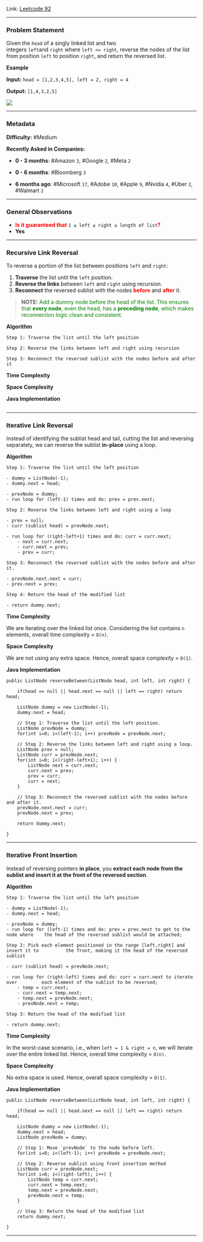 
Link: [Leetcode 92](https://leetcode.com/problems/reverse-linked-list-ii/)

---
### Problem Statement

Given the `head` of a singly linked list and two integers `left`and `right` where `left <= right`, reverse the nodes of the list from position `left` to position `right`, and return the reversed list.

**Example**

**Input:** `head = [1,2,3,4,5], left = 2, right = 4`

**Output:** `[1,4,3,2,5]`

![](https://assets.leetcode.com/uploads/2021/02/19/rev2ex2.jpg)

---
### Metadata

**Difficulty:** #Medium 

**Recently Asked in Companies:**

- **0 - 3 months**: #Amazon `3`, #Google `2`, #Meta `2`

- **0 - 6 months**: #Bloomberg `3`

- **6 months ago**: #Microsoft `17`, #Adobe `10`, #Apple `9`, #Nvidia `4`, #Uber `2`, #Walmart `2`

---
### General Observations

- <span style="color:red;font-weight:bold;">Is it guaranteed that</span> `1 ≤ left ≤ right ≤ length of list`<span style="color:red;font-weight:bold;">?</span>
- **Yes**

---
### Recursive Link Reversal

To reverse a portion of the list between positions `left` and `right`:

1. **Traverse** the list until the `left` position.
2. **Reverse the links** between `left` and `right` using recursion.
3. **Reconnect** the reversed sublist with the nodes <span style="color:red;font-weight:bold">before</span> and <span style="color:red;font-weight:bold">after</span> it.

> **NOTE:** <span style="color:green;">Add a dummy node before the head of the list. This ensures that <strong>every node</strong>, even the head, has a <strong>preceding node</strong>, which makes reconnection logic clean and consistent.</span>

**Algorithm**

```
Step 1: Traverse the list until the left position
```

```
Step 2: Reverse the links between left and right using recursion
```

```
Step 3: Reconnect the reversed sublist with the nodes before and after it
```

**Time Complexity**

**Space Complexity**

**Java Implementation**

```
```

---
### Iterative Link Reversal

Instead of identifying the sublist head and tail, cutting the list and reversing separately, we can reverse the sublist **in-place** using a loop.

**Algorithm**

```
Step 1: Traverse the list until the left position

- dummy = ListNode(-1);
- dummy.next = head;

- prevNode = dummy;
- run loop for (left-1) times and do: prev = prev.next;
```

```
Step 2: Reverse the links between left and right using a loop

- prev = null;
- curr (sublist head) = prevNode.next;

- run loop for (right-left+1) times and do: curr = curr.next;
	- next = curr.next;
	- curr.next = prev;
	- prev = curr;
```

```
Step 3: Reconnect the reversed sublist with the nodes before and after it.

- prevNode.next.next = curr;
- prev.next = prev;
```

```
Step 4: Return the head of the modified list

- return dummy.next;
```

**Time Complexity**

We are iterating over the linked list once. Considering the list contains `n` elements, overall time complexity = `O(n)`.

**Space Complexity**

We are not using any extra space. Hence, overall space complexity = `O(1)`.

**Java Implementation**

```
public ListNode reverseBetween(ListNode head, int left, int right) {

	if(head == null || head.next == null || left == right) return head;

	ListNode dummy = new ListNode(-1);
	dummy.next = head;

	// Step 1: Traverse the list until the left position.
	ListNode prevNode = dummy;
	for(int i=0; i<(left-1); i++) prevNode = prevNode.next;

	// Step 2: Reverse the links between left and right using a loop.
	ListNode prev = null;
	ListNode curr = prevNode.next;
	for(int i=0; i<(right-left+1); i++) {
		ListNode next = curr.next;
		curr.next = prev;
		prev = curr;
		curr = next;
	}

	// Step 3: Reconnect the reversed sublist with the nodes before and after it.
	prevNode.next.next = curr;
	prevNode.next = prev;

	return dummy.next;

}
```

---
### Iterative Front Insertion

Instead of reversing pointers **in place**, you **extract each node from the sublist and insert it at the front of the reversed section**.

**Algorithm**

```
Step 1: Traverse the list until the left position

- dummy = ListNode(-1);
- dummy.next = head;

- prevNode = dummy;
- run loop for (left-1) times and do: prev = prev.next to get to the node where    the head of the reversed sublist would be attached;
```

```
Step 2: Pick each element positioned in the range [left,right] and insert it to          the front, making it the head of the reversed sublist 

- curr (sublist head) = prevNode.next;

- run loop for (right-left) times and do: curr = curr.next to iterate over         each element of the sublist to be reversed;
	- temp = curr.next;
	- curr.next = temp.next;
	- temp.next = prevNode.next;
	- prevNode.next = temp;
```

```
Step 3: Return the head of the modified list

- return dummy.next;
```

**Time Complexity**

In the worst-case scenario, i.e., when `left = 1 & right = n`, we will iterate over the entire linked list. Hence, overall time complexity = `O(n)`.

**Space Complexity**

No extra space is used. Hence, overall space complexity = `O(1)`.

**Java Implementation**

```
public ListNode reverseBetween(ListNode head, int left, int right) {

	if(head == null || head.next == null || left == right) return head;

	ListNode dummy = new ListNode(-1);
	dummy.next = head;
	ListNode prevNode = dummy;

	// Step 1: Move `prevNode` to the node before left.
	for(int i=0; i<(left-1); i++) prevNode = prevNode.next;

	// Step 2: Reverse sublist using front insertion method
	ListNode curr = prevNode.next;
	for(int i=0; i<(right-left); i++) {
		ListNode temp = curr.next;
		curr.next = temp.next;
		temp.next = prevNode.next;
		prevNode.next = temp;
	}

	// Step 3: Return the head of the modified list
	return dummy.next;

}
```

---